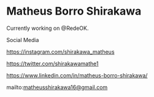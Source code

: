 # Matheus Borro Shirakawa

Currently working on @RedeOK.


Social Media

https://instagram.com/shirakawa_matheus

https://twitter.com/shirakawamathe1

https://www.linkedin.com/in/matheus-borro-shirakawa/

mailto:matheusshirakawa16@gmail.com
